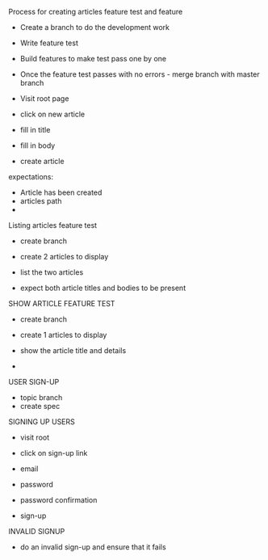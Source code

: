Process for creating articles feature test and feature

- Create a branch to do the development work
- Write feature test
- Build features to make test pass one by one
- Once the feature test passes with no errors - merge branch with master branch

- Visit root page
- click on new article
- fill in title
- fill in body
- create article

expectations:
- Article has been created
- articles path
- 

Listing articles feature test

- create branch
- create 2 articles to display

- list the two articles

- expect both article titles and bodies to be present

SHOW ARTICLE FEATURE TEST

- create branch
- create 1 articles to display

- show the article title and details
- 

USER SIGN-UP

- topic branch
- create spec

SIGNING UP USERS
- visit root
- click on sign-up link
- email
- password
- password confirmation

- sign-up

INVALID SIGNUP
- do an invalid sign-up and ensure that it fails


